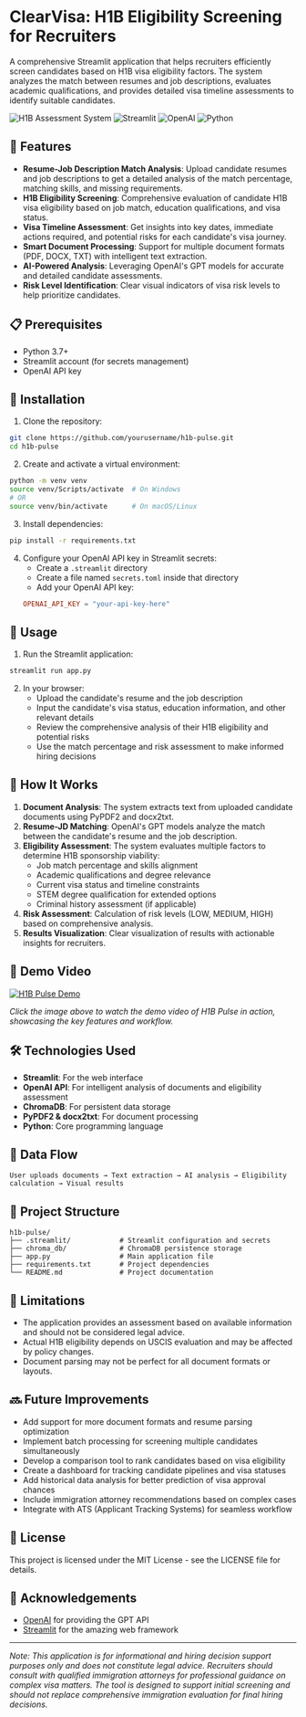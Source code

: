 # ClearVisa: H1B Eligibility Screening for Recruiters

A comprehensive Streamlit application that helps recruiters efficiently screen candidates based on H1B visa eligibility factors. The system analyzes the match between resumes and job descriptions, evaluates academic qualifications, and provides detailed visa timeline assessments to identify suitable candidates.

![H1B Assessment System](https://img.shields.io/badge/H1B-Assessment-blue)
![Streamlit](https://img.shields.io/badge/Streamlit-FF4B4B?style=flat&logo=Streamlit&logoColor=white)
![OpenAI](https://img.shields.io/badge/OpenAI-412991?style=flat&logo=OpenAI&logoColor=white)
![Python](https://img.shields.io/badge/Python-3776AB?style=flat&logo=Python&logoColor=white)

## 🚀 Features

- **Resume-Job Description Match Analysis**: Upload candidate resumes and job descriptions to get a detailed analysis of the match percentage, matching skills, and missing requirements.
- **H1B Eligibility Screening**: Comprehensive evaluation of candidate H1B visa eligibility based on job match, education qualifications, and visa status.
- **Visa Timeline Assessment**: Get insights into key dates, immediate actions required, and potential risks for each candidate's visa journey.
- **Smart Document Processing**: Support for multiple document formats (PDF, DOCX, TXT) with intelligent text extraction.
- **AI-Powered Analysis**: Leveraging OpenAI's GPT models for accurate and detailed candidate assessments.
- **Risk Level Identification**: Clear visual indicators of visa risk levels to help prioritize candidates.

## 📋 Prerequisites

- Python 3.7+
- Streamlit account (for secrets management)
- OpenAI API key

## 🔧 Installation

1. Clone the repository:
```bash
git clone https://github.com/yourusername/h1b-pulse.git
cd h1b-pulse
```

2. Create and activate a virtual environment:
```bash
python -m venv venv
source venv/Scripts/activate  # On Windows
# OR
source venv/bin/activate      # On macOS/Linux
```

3. Install dependencies:
```bash
pip install -r requirements.txt
```

4. Configure your OpenAI API key in Streamlit secrets:
   - Create a `.streamlit` directory
   - Create a file named `secrets.toml` inside that directory
   - Add your OpenAI API key:
   ```toml
   OPENAI_API_KEY = "your-api-key-here"
   ```

## 🚀 Usage

1. Run the Streamlit application:
```bash
streamlit run app.py
```

2. In your browser:
   - Upload the candidate's resume and the job description
   - Input the candidate's visa status, education information, and other relevant details
   - Review the comprehensive analysis of their H1B eligibility and potential risks
   - Use the match percentage and risk assessment to make informed hiring decisions

## 🧠 How It Works

1. **Document Analysis**: The system extracts text from uploaded candidate documents using PyPDF2 and docx2txt.
2. **Resume-JD Matching**: OpenAI's GPT models analyze the match between the candidate's resume and the job description.
3. **Eligibility Assessment**: The system evaluates multiple factors to determine H1B sponsorship viability:
   - Job match percentage and skills alignment
   - Academic qualifications and degree relevance
   - Current visa status and timeline constraints
   - STEM degree qualification for extended options
   - Criminal history assessment (if applicable)
4. **Risk Assessment**: Calculation of risk levels (LOW, MEDIUM, HIGH) based on comprehensive analysis.
5. **Results Visualization**: Clear visualization of results with actionable insights for recruiters.

## 🎥 Demo Video

[![H1B Pulse Demo](https://img.youtube.com/vi/YOUTUBE_VIDEO_ID/0.jpg)](https://youtu.be/QnGMddZrj-k)

*Click the image above to watch the demo video of H1B Pulse in action, showcasing the key features and workflow.*

## 🛠️ Technologies Used

- **Streamlit**: For the web interface
- **OpenAI API**: For intelligent analysis of documents and eligibility assessment
- **ChromaDB**: For persistent data storage
- **PyPDF2 & docx2txt**: For document processing
- **Python**: Core programming language

## 🔄 Data Flow

```
User uploads documents → Text extraction → AI analysis → Eligibility calculation → Visual results
```

## 🧩 Project Structure

```
h1b-pulse/
├── .streamlit/            # Streamlit configuration and secrets
├── chroma_db/             # ChromaDB persistence storage
├── app.py                 # Main application file
├── requirements.txt       # Project dependencies
└── README.md              # Project documentation
```

## 🚫 Limitations

- The application provides an assessment based on available information and should not be considered legal advice.
- Actual H1B eligibility depends on USCIS evaluation and may be affected by policy changes.
- Document parsing may not be perfect for all document formats or layouts.

## 🔜 Future Improvements

- Add support for more document formats and resume parsing optimization
- Implement batch processing for screening multiple candidates simultaneously
- Develop a comparison tool to rank candidates based on visa eligibility
- Create a dashboard for tracking candidate pipelines and visa statuses
- Add historical data analysis for better prediction of visa approval chances
- Include immigration attorney recommendations based on complex cases
- Integrate with ATS (Applicant Tracking Systems) for seamless workflow

## 📝 License

This project is licensed under the MIT License - see the LICENSE file for details.

## 🙏 Acknowledgements

- [OpenAI](https://openai.com/) for providing the GPT API
- [Streamlit](https://streamlit.io/) for the amazing web framework

---

*Note: This application is for informational and hiring decision support purposes only and does not constitute legal advice. Recruiters should consult with qualified immigration attorneys for professional guidance on complex visa matters. The tool is designed to support initial screening and should not replace comprehensive immigration evaluation for final hiring decisions.*